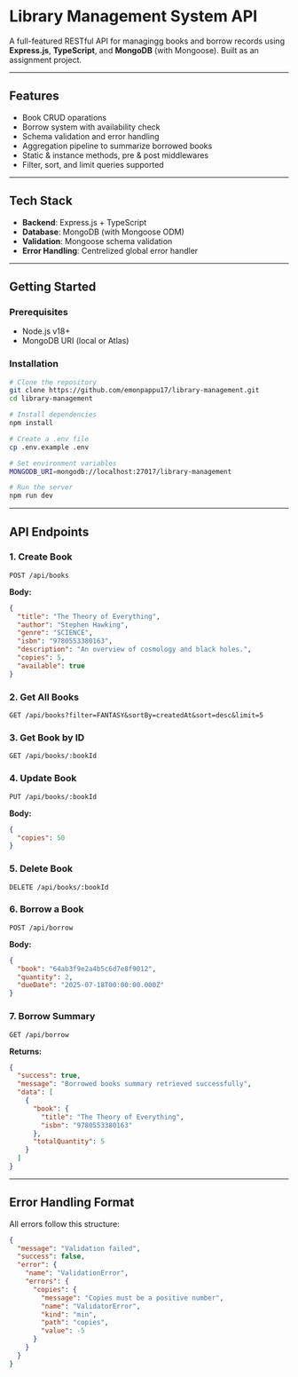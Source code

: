 # Library Management System API

A full-featured RESTful API for managingg books and borrow records using **Express.js**, **TypeScript**, and **MongoDB** (with Mongoose). Built as an assignment project.

---

## Features

- Book CRUD oparations
- Borrow system with availability check
- Schema validation and error handling
- Aggregation pipeline to summarize borrowed books
- Static & instance methods, pre & post middlewares
- Filter, sort, and limit queries supported

---

## Tech Stack

- **Backend**: Express.js + TypeScript
- **Database**: MongoDB (with Mongoose ODM)
- **Validation**: Mongoose schema validation
- **Error Handling**: Centrelized global error handler

---

## Getting Started

### Prerequisites

- Node.js v18+
- MongoDB URI (local or Atlas)

### Installation

```bash
# Clone the repository
git clone https://github.com/emonpappu17/library-management.git
cd library-management

# Install dependencies
npm install

# Create a .env file
cp .env.example .env

# Set environment variables
MONGODB_URI=mongodb://localhost:27017/library-management

# Run the server
npm run dev

```

---

## API Endpoints

### 1. Create Book

```
POST /api/books

```

**Body:**

```json
{
  "title": "The Theory of Everything",
  "author": "Stephen Hawking",
  "genre": "SCIENCE",
  "isbn": "9780553380163",
  "description": "An overview of cosmology and black holes.",
  "copies": 5,
  "available": true
}

```

### 2. Get All Books

```
GET /api/books?filter=FANTASY&sortBy=createdAt&sort=desc&limit=5

```

### 3. Get Book by ID

```
GET /api/books/:bookId

```

### 4. Update Book

```
PUT /api/books/:bookId

```

**Body:**

```json
{
  "copies": 50
}

```

### 5. Delete Book

```
DELETE /api/books/:bookId

```

### 6. Borrow a Book

```
POST /api/borrow

```

**Body:**

```json
{
  "book": "64ab3f9e2a4b5c6d7e8f9012",
  "quantity": 2,
  "dueDate": "2025-07-18T00:00:00.000Z"
}

```

### 7. Borrow Summary

```
GET /api/borrow

```

**Returns:**

```json
{
  "success": true,
  "message": "Borrowed books summary retrieved successfully",
  "data": [
    {
      "book": {
        "title": "The Theory of Everything",
        "isbn": "9780553380163"
      },
      "totalQuantity": 5
    }
  ]
}

```

---

## Error Handling Format

All errors follow this structure:

```json
{
  "message": "Validation failed",
  "success": false,
  "error": {
    "name": "ValidationError",
    "errors": {
      "copies": {
        "message": "Copies must be a positive number",
        "name": "ValidatorError",
        "kind": "min",
        "path": "copies",
        "value": -5
      }
    }
  }
}

```

